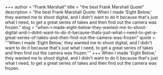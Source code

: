 +++
author = "Frank Marshall"
title = "the best Frank Marshall Quote"
description = "the best Frank Marshall Quote: When I made 'Eight Below,' they wanted me to shoot digital, and I didn't want to do it because that's just what I need, to get a great series of takes and then find out the camera was frozen."
slug = "when-i-made-eight-below-they-wanted-me-to-shoot-digital-and-i-didnt-want-to-do-it-because-thats-just-what-i-need-to-get-a-great-series-of-takes-and-then-find-out-the-camera-was-frozen"
quote = '''When I made 'Eight Below,' they wanted me to shoot digital, and I didn't want to do it because that's just what I need, to get a great series of takes and then find out the camera was frozen.'''
+++
When I made 'Eight Below,' they wanted me to shoot digital, and I didn't want to do it because that's just what I need, to get a great series of takes and then find out the camera was frozen.
